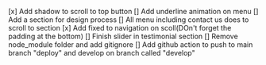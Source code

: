[x] Add shadow to scroll to top button
[] Add underline animation on menu
[] Add a section for design process
[] All menu including contact us does to scroll to section
[x] Add fixed to navigation on scoll(DOn't forget the padding at the bottom)
[] Finish slider in testimonial section
[] Remove node_module folder and add gitignore
[] Add github action to push to main branch "deploy" and develop on branch called "develop"